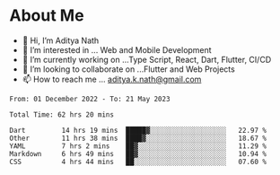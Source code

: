 # About Me

- 👋 Hi, I’m Aditya Nath
- 👀 I’m interested in ... Web and Mobile Development
- 🌱 I’m currently working on ...Type Script, React, Dart, Flutter, CI/CD
- 💞️ I’m looking to collaborate on ...Flutter and Web Projects
- 📫 How to reach me ... aditya.k.nath@gmail.com

<!--START_SECTION:waka-->

```text
From: 01 December 2022 - To: 21 May 2023

Total Time: 62 hrs 20 mins

Dart         14 hrs 19 mins  █████▓░░░░░░░░░░░░░░░░░░░   22.97 %
Other        11 hrs 38 mins  ████▓░░░░░░░░░░░░░░░░░░░░   18.67 %
YAML         7 hrs 2 mins    ██▓░░░░░░░░░░░░░░░░░░░░░░   11.29 %
Markdown     6 hrs 49 mins   ██▓░░░░░░░░░░░░░░░░░░░░░░   10.94 %
CSS          4 hrs 44 mins   ██░░░░░░░░░░░░░░░░░░░░░░░   07.60 %
```

<!--END_SECTION:waka-->

<!---
kronosking007/kronosking007 is a ✨ special ✨ repository because its `README.md` (this file) appears on your GitHub profile.
You can click the Preview link to take a look at your changes.
--->
